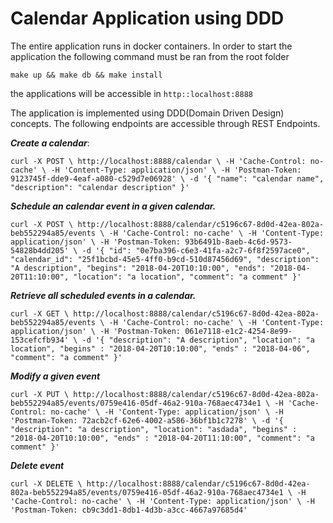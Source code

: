 
# Calendar Application using DDD # 

The entire application runs in docker containers.
In order to start the application the following command must be ran from the root folder

`make up && make db && make install`

the applications will be accessible in `http::localhost:8888`

The application is implemented using DDD(Domain Driven Design) concepts.
The following endpoints are accessible through REST Endpoints.



 **_Create a calendar_**:
 
`curl -X POST \
 http://localhost:8888/calendar \
 -H 'Cache-Control: no-cache' \
 -H 'Content-Type: application/json' \
 -H 'Postman-Token: 9123745f-dde9-4eaf-a080-c529d7e06928' \
 -d '{
"name": "calendar name",
"description": "calendar description"
}'`


**_Schedule an calendar event in a given calendar._**

`curl -X POST \
  http://localhost:8888/calendar/c5196c67-8d0d-42ea-802a-beb552294a85/events \
  -H 'Cache-Control: no-cache' \
  -H 'Content-Type: application/json' \
  -H 'Postman-Token: 93b6491b-8aeb-4c6d-9573-54828b4dd205' \
  -d '{
    "id": "0e7ba396-c6e3-41fa-a2c7-6f8f2597ace0",
    "calendar_id": "25f1bcbd-45e5-4ff0-b9cd-510d87456d69",
    "description": "A description",
    "begins": "2018-04-20T10:10:00",
    "ends": "2018-04-20T11:10:00",
    "location": "a location",
    "comment": "a comment"
}'`

**_Retrieve all scheduled events in a calendar._**

`curl -X GET \
  http://localhost:8888/calendar/c5196c67-8d0d-42ea-802a-beb552294a85/events \
  -H 'Cache-Control: no-cache' \
  -H 'Content-Type: application/json' \
  -H 'Postman-Token: 061e7118-e1c2-4254-8e99-153cefcfb934' \
  -d '{
	"description": "A description",
	"location": "a location",
	"begins" : "2018-04-20T10:10:00",
	"ends" : "2018-04-06",
	"comment": "a comment"
}'
`


**_Modify a given event_**

`curl -X PUT \
  http://localhost:8888/calendar/c5196c67-8d0d-42ea-802a-beb552294a85/events/0759e416-05df-46a2-910a-768aec4734e1 \
  -H 'Cache-Control: no-cache' \
  -H 'Content-Type: application/json' \
  -H 'Postman-Token: 72acb2cf-62e6-4002-a586-36bf1b1c7278' \
  -d '{
	"description": "a description",
	"location": "asdada",
	"begins" : "2018-04-20T10:10:00",
	"ends" : "2018-04-20T11:10:00",
	"comment": "a comment"
}'`

_**Delete event**_

`curl -X DELETE \
  http://localhost:8888/calendar/c5196c67-8d0d-42ea-802a-beb552294a85/events/0759e416-05df-46a2-910a-768aec4734e1 \
  -H 'Cache-Control: no-cache' \
  -H 'Content-Type: application/json' \
  -H 'Postman-Token: cb9c3dd1-8db1-4d3b-a3cc-4667a97685d4'
`